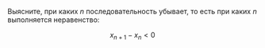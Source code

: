 Выясните, при каких $n$ последовательность убывает, то есть при каких $n$ выполняется неравенство:

$$ x_{n+1} - x_n < 0 $$
